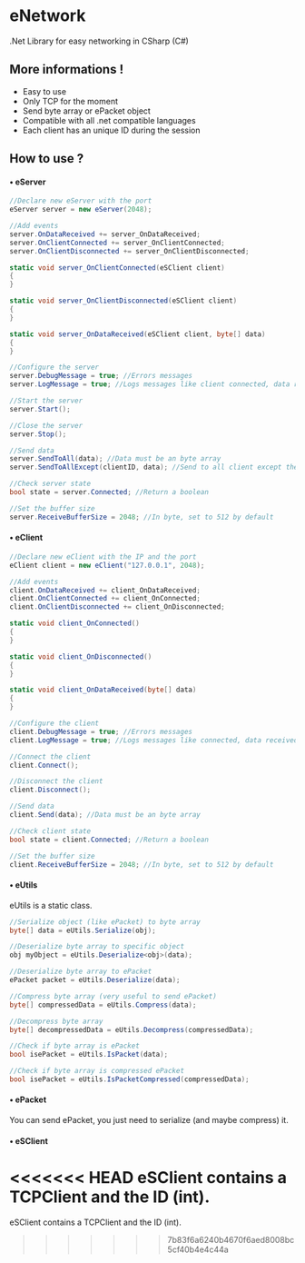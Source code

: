 # eNetwork
.Net Library for easy networking in CSharp (C#)

## More informations !

- Easy to use
- Only TCP for the moment
- Send byte array or ePacket object
- Compatible with all .net compatible languages
- Each client has an unique ID during the session

## How to use ?

#### • eServer

```csharp
//Declare new eServer with the port
eServer server = new eServer(2048);

//Add events
server.OnDataReceived += server_OnDataReceived;
server.OnClientConnected += server_OnClientConnected;
server.OnClientDisconnected += server_OnClientDisconnected;

static void server_OnClientConnected(eSClient client)
{
}

static void server_OnClientDisconnected(eSClient client)
{
}

static void server_OnDataReceived(eSClient client, byte[] data)
{
}

//Configure the server
server.DebugMessage = true; //Errors messages
server.LogMessage = true; //Logs messages like client connected, data received...

//Start the server
server.Start();

//Close the server
server.Stop();

//Send data
server.SendToAll(data); //Data must be an byte array
server.SendToAllExcept(clientID, data); //Send to all client except the one with clientID

//Check server state
bool state = server.Connected; //Return a boolean

//Set the buffer size
server.ReceiveBufferSize = 2048; //In byte, set to 512 by default
```

#### • eClient

```csharp
//Declare new eClient with the IP and the port
eClient client = new eClient("127.0.0.1", 2048);

//Add events
client.OnDataReceived += client_OnDataReceived;
client.OnClientConnected += client_OnConnected;
client.OnClientDisconnected += client_OnDisconnected;

static void client_OnConnected()
{
}

static void client_OnDisconnected()
{
}

static void client_OnDataReceived(byte[] data)
{
}

//Configure the client
client.DebugMessage = true; //Errors messages
client.LogMessage = true; //Logs messages like connected, data received...

//Connect the client
client.Connect();

//Disconnect the client
client.Disconnect();

//Send data
client.Send(data); //Data must be an byte array

//Check client state
bool state = client.Connected; //Return a boolean

//Set the buffer size
client.ReceiveBufferSize = 2048; //In byte, set to 512 by default
```

#### • eUtils

eUtils is a static class.

```csharp
//Serialize object (like ePacket) to byte array
byte[] data = eUtils.Serialize(obj);

//Deserialize byte array to specific object
obj myObject = eUtils.Deserialize<obj>(data);

//Deserialize byte array to ePacket
ePacket packet = eUtils.Deserialize(data);

//Compress byte array (very useful to send ePacket)
byte[] compressedData = eUtils.Compress(data);

//Decompress byte array
byte[] decompressedData = eUtils.Decompress(compressedData);

//Check if byte array is ePacket
bool isePacket = eUtils.IsPacket(data);

//Check if byte array is compressed ePacket
bool isePacket = eUtils.IsPacketCompressed(compressedData);
```

#### • ePacket

You can send ePacket, you just need to serialize (and maybe compress) it.

#### • eSClient

<<<<<<< HEAD
eSClient contains a TCPClient and the ID (int).
=======
eSClient contains a TCPClient and the ID (int).
>>>>>>> 7b83f6a6240b4670f6aed8008bc5cf40b4e4c44a
